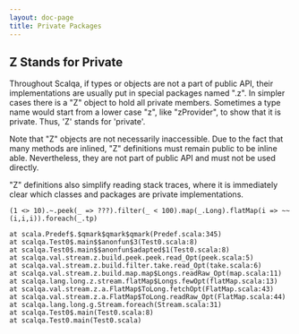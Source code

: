 ```yaml
---
layout: doc-page
title: Private Packages
---
```

## Z Stands for Private

Throughout Scalqa, if types or objects are not a part of public API, their implementations are usually 
put in special packages named ".z". In simpler cases there is a "Z" object to hold all private members.
Sometimes a type name would start from a lower case "z", like "zProvider", to show that it is private.
Thus, 'Z' stands for 'private'.

Note that "Z" objects are not necessarily inaccessible. Due to the fact that many methods are inlined, "Z" definitions must remain public to be inline able. 
Nevertheless, they are not part of public API and must not be used directly.   

"Z" definitions also simplify reading stack traces, where it is
immediately clear which classes and packages are private implementations.   

```
(1 <> 10).~.peek(_ => ???).filter(_ < 100).map(_.Long).flatMap(i => ~~(i,i,i)).foreach(_.tp)

at scala.Predef$.$qmark$qmark$qmark(Predef.scala:345)
at scalqa.Test0$.main$$anonfun$3(Test0.scala:8)
at scalqa.Test0$.main$$anonfun$adapted$1(Test0.scala:8)
at scalqa.val.stream.z.build.peek.peek.read_Opt(peek.scala:5)
at scalqa.val.stream.z.build.filter.take.read_Opt(take.scala:6)
at scalqa.val.stream.z.build.map.map$Longs.readRaw_Opt(map.scala:11)
at scalqa.lang.long.z.stream.flatMap$Longs.fewOpt(flatMap.scala:13)
at scalqa.val.stream.z.a.FlatMap$ToLong.fetchOpt(FlatMap.scala:43)
at scalqa.val.stream.z.a.FlatMap$ToLong.readRaw_Opt(FlatMap.scala:44)
at scalqa.lang.long.g.Stream.foreach(Stream.scala:31)
at scalqa.Test0$.main(Test0.scala:8)
at scalqa.Test0.main(Test0.scala)

```